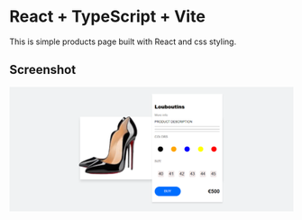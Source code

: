 # React + TypeScript + Vite
 This is simple  products page built with React and css styling.  
## Screenshot
![Project Screenshot](./src/assets/images/react-product-page.png)